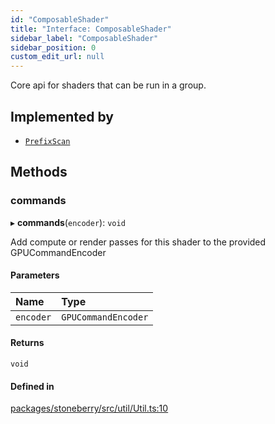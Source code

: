 ```yaml
---
id: "ComposableShader"
title: "Interface: ComposableShader"
sidebar_label: "ComposableShader"
sidebar_position: 0
custom_edit_url: null
---
```


Core api for shaders that can be run in a group.

## Implemented by

- [`PrefixScan`](../classes/PrefixScan.md)

## Methods

### commands

▸ **commands**(`encoder`): `void`

Add compute or render passes for this shader to the provided GPUCommandEncoder

#### Parameters

| Name | Type |
| :------ | :------ |
| `encoder` | `GPUCommandEncoder` |

#### Returns

`void`

#### Defined in

[packages/stoneberry/src/util/Util.ts:10](https://github.com/mighdoll/stoneberry/blob/a2da335/packages/stoneberry/src/util/Util.ts#L10)
